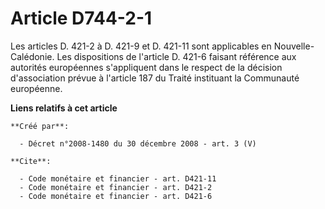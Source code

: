 # Article D744-2-1

Les articles D. 421-2 à D. 421-9 et D. 421-11 sont applicables en Nouvelle-Calédonie. Les dispositions de l'article D. 421-6
faisant référence aux autorités européennes s'appliquent dans le respect de la décision d'association prévue à l'article 187
du Traité instituant la Communauté européenne.

**Liens relatifs à cet article**

	**Créé par**:

	  - Décret n°2008-1480 du 30 décembre 2008 - art. 3 (V)

	**Cite**:

	  - Code monétaire et financier - art. D421-11
	  - Code monétaire et financier - art. D421-2
	  - Code monétaire et financier - art. D421-6
